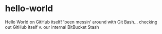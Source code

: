 # hello-world
Hello World on GitHub itself!
'been messin' around with Git Bash... checking out GitHub itself v. our internal BitBucket Stash
